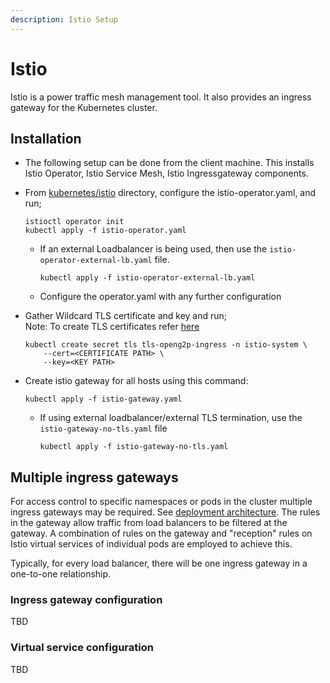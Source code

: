 ```yaml
---
description: Istio Setup
---
```


# Istio

Istio is a power traffic mesh management tool. It also provides an ingress gateway for the Kubernetes cluster.

## Installation

* The following setup can be done from the client machine. This installs Istio Operator, Istio Service Mesh, Istio Ingressgateway components.
*   From [kubernetes/istio](https://github.com/OpenG2P/openg2p-deployment/tree/main/kubernetes/istio) directory, configure the istio-operator.yaml, and run;

    ```
    istioctl operator init
    kubectl apply -f istio-operator.yaml
    ```

    *   If an external Loadbalancer is being used, then use the `istio-operator-external-lb.yaml` file.

        ```
        kubectl apply -f istio-operator-external-lb.yaml
        ```
    * Configure the operator.yaml with any further configuration
*   Gather Wildcard TLS certificate and key and run;\
    Note: To create TLS certificates refer [here](https://docs.openg2p.org/v/latest/deployment/deployment-guide/ssl-certificates-using-letsencrypt)

    ```
    kubectl create secret tls tls-openg2p-ingress -n istio-system \
        --cert=<CERTIFICATE PATH> \
        --key=<KEY PATH>
    ```
*   Create istio gateway for all hosts using this command:

    ```
    kubectl apply -f istio-gateway.yaml
    ```

    *   If using external loadbalancer/external TLS termination, use the `istio-gateway-no-tls.yaml` file

        ```
        kubectl apply -f istio-gateway-no-tls.yaml
        ```

## Multiple ingress gateways

For access control to specific namespaces or pods in the cluster multiple ingress gateways may be required.  See [deployment architecture](../../). The rules in the gateway allow traffic from load balancers to be filtered at the gateway.  A combination of rules on the gateway and "reception" rules on Istio virtual services of individual pods are employed to achieve this. &#x20;

Typically, for every load balancer, there will be one ingress gateway  in a one-to-one relationship.

### Ingress gateway configuration

TBD

### Virtual service configuration

TBD
